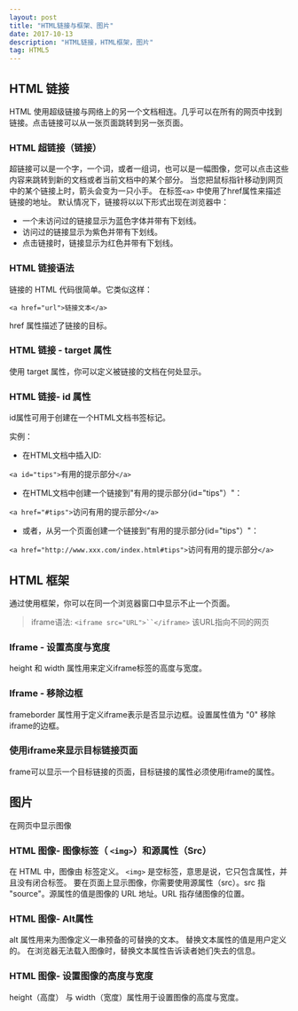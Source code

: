 ```yaml
---
layout: post
title: "HTML链接与框架、图片"
date: 2017-10-13  
description: "HTML链接，HTML框架，图片"
tag: HTML5 
---
```

## HTML 链接

HTML 使用超级链接与网络上的另一个文档相连。几乎可以在所有的网页中找到链接。点击链接可以从一张页面跳转到另一张页面。

### HTML 超链接（链接）

超链接可以是一个字，一个词，或者一组词，也可以是一幅图像，您可以点击这些内容来跳转到新的文档或者当前文档中的某个部分。
当您把鼠标指针移动到网页中的某个链接上时，箭头会变为一只小手。
在标签`<a>` 中使用了href属性来描述链接的地址。
默认情况下，链接将以以下形式出现在浏览器中：

 - 一个未访问过的链接显示为蓝色字体并带有下划线。
 - 访问过的链接显示为紫色并带有下划线。
 - 点击链接时，链接显示为红色并带有下划线。

### HTML 链接语法

链接的 HTML 代码很简单。它类似这样：

    <a href="url">链接文本</a>
href 属性描述了链接的目标。

### HTML 链接 - target 属性

使用 target 属性，你可以定义被链接的文档在何处显示。

### HTML 链接- id 属性

id属性可用于创建在一个HTML文档书签标记。

实例：

 - 在HTML文档中插入ID:

`<a id="tips">`有用的提示部分`</a>`

 - 在HTML文档中创建一个链接到"有用的提示部分(id="tips"）"：

`<a href="#tips">`访问有用的提示部分`</a>`

 - 或者，从另一个页面创建一个链接到"有用的提示部分(id="tips"）"：

`<a href="http://www.xxx.com/index.html#tips">`访问有用的提示部分`</a>`

## HTML 框架

通过使用框架，你可以在同一个浏览器窗口中显示不止一个页面。

>iframe语法:
>`<iframe src="URL">``</iframe>`
>该URL指向不同的网页

### Iframe - 设置高度与宽度

height 和 width 属性用来定义iframe标签的高度与宽度。

### Iframe - 移除边框

frameborder 属性用于定义iframe表示是否显示边框。设置属性值为 "0" 移除iframe的边框。

### 使用iframe来显示目标链接页面

frame可以显示一个目标链接的页面，目标链接的属性必须使用iframe的属性。

## 图片

在网页中显示图像

### HTML 图像- 图像标签（ `<img>`）和源属性（Src）

在 HTML 中，图像由<img> 标签定义。
`<img>` 是空标签，意思是说，它只包含属性，并且没有闭合标签。
要在页面上显示图像，你需要使用源属性（src）。src 指 "source"。源属性的值是图像的 URL 地址。URL 指存储图像的位置。

### HTML 图像- Alt属性

alt 属性用来为图像定义一串预备的可替换的文本。
替换文本属性的值是用户定义的。
在浏览器无法载入图像时，替换文本属性告诉读者她们失去的信息。

### HTML 图像- 设置图像的高度与宽度

height（高度） 与 width（宽度）属性用于设置图像的高度与宽度。